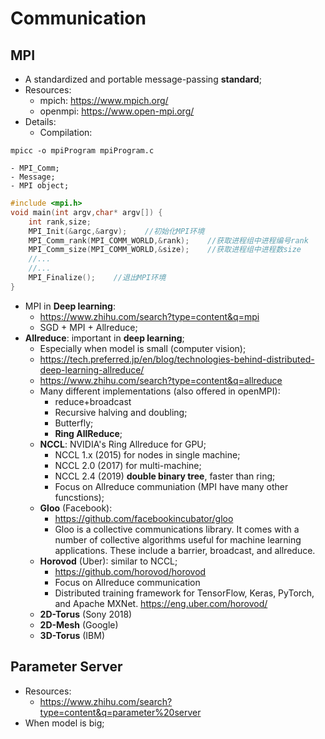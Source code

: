 # Communication

## MPI
- A standardized and portable message-passing **standard**;
- Resources:
	- mpich: https://www.mpich.org/
	- openmpi: https://www.open-mpi.org/
- Details:
	- Compilation:
```
mpicc -o mpiProgram mpiProgram.c
```
	- MPI_Comm;
	- Message;
	- MPI object;
```cpp
#include <mpi.h>
void main(int argv,char* argv[]) {
    int rank,size;
    MPI_Init(&argc,&argv);    //初始化MPI环境
    MPI_Comm_rank(MPI_COMM_WORLD,&rank);    //获取进程组中进程编号rank
    MPI_Comm_size(MPI_COMM_WORLD,&size);    //获取进程组中进程数size
    //...
    //...
    MPI_Finalize();    //退出MPI环境
}
```
- MPI in **Deep learning**:
	- https://www.zhihu.com/search?type=content&q=mpi
	- SGD + MPI + Allreduce;
- **Allreduce**: important in **deep learning**;
	- Especially when model is small (computer vision);
	- https://tech.preferred.jp/en/blog/technologies-behind-distributed-deep-learning-allreduce/
	- https://www.zhihu.com/search?type=content&q=allreduce
	- Many different implementations (also offered in openMPI):
		- reduce+broadcast
		- Recursive halving and doubling;
		- Butterfly;
		- **Ring AllReduce**;
	- **NCCL**: NVIDIA's Ring Allreduce for GPU;
		- NCCL 1.x (2015) for nodes in single machine;
		- NCCL 2.0 (2017) for multi-machine;
		- NCCL 2.4 (2019) **double binary tree**, faster than ring;
		- Focus on Allreduce communiation (MPI have many other funcstions);
	- **Gloo** (Facebook):
		- https://github.com/facebookincubator/gloo
		- Gloo is a collective communications library. It comes with a number of collective algorithms useful for machine learning applications. These include a barrier, broadcast, and allreduce.
	- **Horovod** (Uber): similar to NCCL;
		- https://github.com/horovod/horovod
		- Focus on Allreduce communication
		- Distributed training framework for TensorFlow, Keras, PyTorch, and Apache MXNet. https://eng.uber.com/horovod/
	- **2D-Torus** (Sony 2018)
	- **2D-Mesh** (Google)
	- **3D-Torus** (IBM)

## Parameter Server
- Resources:
	- https://www.zhihu.com/search?type=content&q=parameter%20server
- When model is big;
